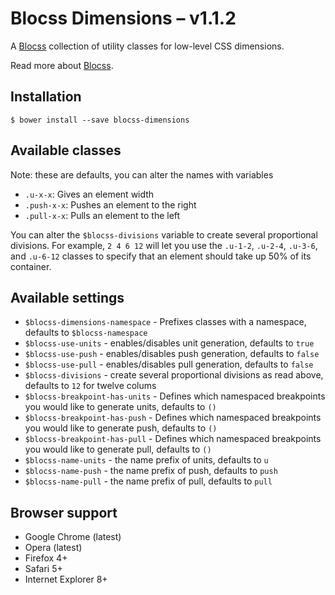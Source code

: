 # Blocss Dimensions – v1.1.2

A [Blocss](https://github.com/Blocss/blocss/) collection of utility classes for low-level CSS dimensions.

Read more about [Blocss](https://blocss.github.io/blocss).

## Installation

    $ bower install --save blocss-dimensions

## Available classes
Note: these are defaults, you can alter the names with variables

* `.u-x-x`: Gives an element width
* `.push-x-x`: Pushes an element to the right
* `.pull-x-x`: Pulls an element to the left

You can alter the `$blocss-divisions` variable to create several proportional divisions.
For example, `2 4 6 12` will let you use the `.u-1-2`, `.u-2-4`, `.u-3-6`, and
`.u-6-12` classes to specify that an element should take up 50% of its container.

## Available settings

* `$blocss-dimensions-namespace` - Prefixes classes with a namespace, defaults to `$blocss-namespace`
* `$blocss-use-units` - enables/disables unit generation, defaults to `true`
* `$blocss-use-push` - enables/disables push generation, defaults to `false`
* `$blocss-use-pull` - enables/disables pull generation, defaults to `false`
* `$blocss-divisions` - create several proportional divisions as read above, defaults to `12` for twelve colums
* `$blocss-breakpoint-has-units` - Defines which namespaced breakpoints you would like to generate units, defaults to `()`
* `$blocss-breakpoint-has-push` - Defines which namespaced breakpoints you would like to generate push, defaults to `()`
* `$blocss-breakpoint-has-pull` - Defines which namespaced breakpoints you would like to generate pull, defaults to `()`
* `$blocss-name-units` - the name prefix of units, defaults to `u`
* `$blocss-name-push` - the name prefix of push, defaults to `push`
* `$blocss-name-pull` - the name prefix of pull, defaults to `pull`

## Browser support

* Google Chrome (latest)
* Opera (latest)
* Firefox 4+
* Safari 5+
* Internet Explorer 8+